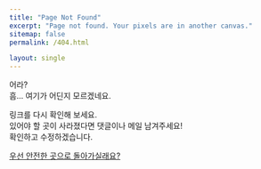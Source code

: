 ```yaml
---
title: "Page Not Found"
excerpt: "Page not found. Your pixels are in another canvas."
sitemap: false
permalink: /404.html

layout: single
---
```


어라?  
흠... 여기가 어딘지 모르겠네요.

링크를 다시 확인해 보세요.  
있어야 할 곳이 사라졌다면 댓글이나 메일 남겨주세요!  
확인하고 수정하겠습니다.

<a href="/">우선 안전한 곳으로 돌아가실래요?</a>

<script>
  var GOOG_FIXURL_LANG = 'en';
  var GOOG_FIXURL_SITE = '{{ site.url }}'
</script>
<script src="https://linkhelp.clients.google.com/tbproxy/lh/wm/fixurl.js">
</script>